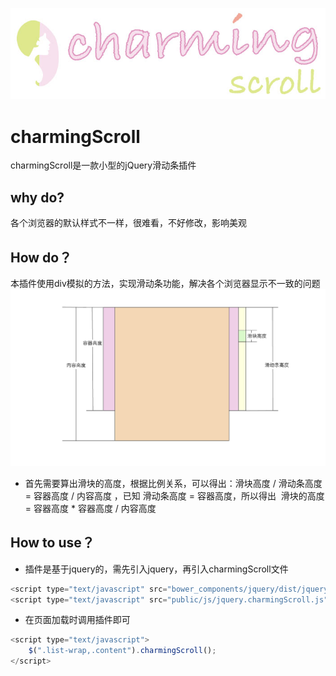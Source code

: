 ![charming scroll](https://github.com/way-wang/charmingScroll/blob/master/docs/logo.jpg)
# charmingScroll
charmingScroll是一款小型的jQuery滑动条插件

## why do?
各个浏览器的默认样式不一样，很难看，不好修改，影响美观

##  How do？
本插件使用div模拟的方法，实现滑动条功能，解决各个浏览器显示不一致的问题
![charming scroll](https://github.com/way-wang/charmingScroll/blob/master/docs/view-1.jpg)
* 首先需要算出滑块的高度，根据比例关系，可以得出：滑块高度 / 滑动条高度 = 容器高度 / 内容高度 ，已知 滑动条高度 = 容器高度，所以得出
  滑块的高度 = 容器高度 * 容器高度 / 内容高度
##  How to use？
* 插件是基于jquery的，需先引入jquery，再引入charmingScroll文件
```javascript
<script type="text/javascript" src="bower_components/jquery/dist/jquery.min.js"></script>
<script type="text/javascript" src="public/js/jquery.charmingScroll.js"></script>
```
* 在页面加载时调用插件即可 
```javascript
<script type="text/javascript">
	$(".list-wrap,.content").charmingScroll();		
</script>
```
